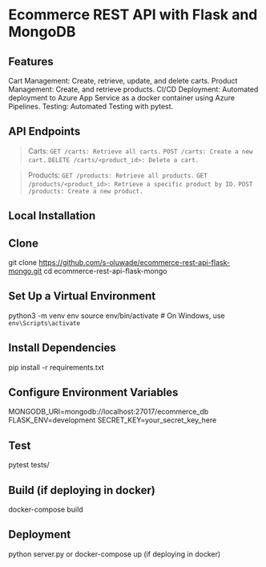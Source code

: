 # Ecommerce REST API with Flask and MongoDB

## Features

Cart Management: Create, retrieve, update, and delete carts.
Product Management: Create, and retrieve products.
CI/CD Deployment: Automated deployment to Azure App Service as a docker container using Azure Pipelines.
Testing: Automated Testing with pytest.

## API Endpoints

> Carts:
`GET /carts: Retrieve all carts.`
`POST /carts: Create a new cart.`
`DELETE /carts/<product_id>: Delete a cart.`

> Products:
`GET /products: Retrieve all products.`
`GET /products/<product_id>: Retrieve a specific product by ID.`
`POST /products: Create a new product.`

## Local Installation

## Clone 
git clone https://github.com/s-oluwade/ecommerce-rest-api-flask-mongo.git
cd ecommerce-rest-api-flask-mongo

## Set Up a Virtual Environment
python3 -m venv env
source env/bin/activate  # On Windows, use `env\Scripts\activate`

## Install Dependencies
pip install -r requirements.txt

## Configure Environment Variables
MONGODB_URI=mongodb://localhost:27017/ecommerce_db
FLASK_ENV=development
SECRET_KEY=your_secret_key_here

## Test
pytest tests/

## Build (if deploying in docker)
docker-compose build

## Deployment
python server.py or docker-compose up (if deploying in docker)
